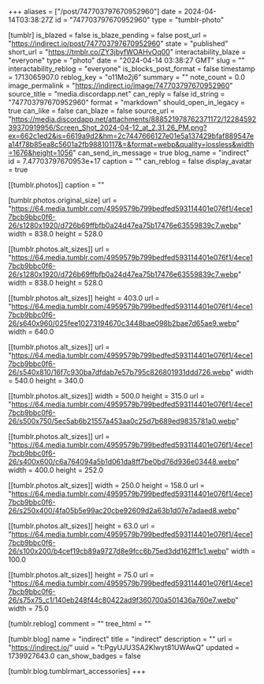 +++
aliases = ["/post/747703797670952960"]
date = 2024-04-14T03:38:27Z
id = "747703797670952960"
type = "tumblr-photo"

[tumblr]
is_blazed = false
is_blaze_pending = false
post_url = "https://indirect.io/post/747703797670952960"
state = "published"
short_url = "https://tmblr.co/ZY3jbyfWOAHvOq00"
interactability_blaze = "everyone"
type = "photo"
date = "2024-04-14 03:38:27 GMT"
slug = ""
interactability_reblog = "everyone"
is_blocks_post_format = false
timestamp = 1713065907.0
reblog_key = "o11Mo2j6"
summary = ""
note_count = 0.0
image_permalink = "https://indirect.io/image/747703797670952960"
source_title = "media.discordapp.net"
can_reply = false
id_string = "747703797670952960"
format = "markdown"
should_open_in_legacy = true
can_like = false
can_blaze = false
source_url = "https://media.discordapp.net/attachments/888521978762371172/1228459239370919956/Screen_Shot_2024-04-12_at_2.31.26_PM.png?ex=662c1ed2&is=6619a9d2&hm=2c7447666127e01e5a137429bfaf889547ea14f78b85ea8c5601a2fb98810117&=&format=webp&quality=lossless&width=1676&height=1056"
can_send_in_message = true
blog_name = "indirect"
id = 7.47703797670953e+17
caption = ""
can_reblog = false
display_avatar = true

[[tumblr.photos]]
caption = ""

[tumblr.photos.original_size]
url = "https://64.media.tumblr.com/4959579b799bedfed593114401e076f1/4ece17bcb9bbc0f6-26/s1280x1920/d726b69ffbfb0a24d47ea75b17476e63559839c7.webp"
width = 838.0
height = 528.0

[[tumblr.photos.alt_sizes]]
url = "https://64.media.tumblr.com/4959579b799bedfed593114401e076f1/4ece17bcb9bbc0f6-26/s1280x1920/d726b69ffbfb0a24d47ea75b17476e63559839c7.webp"
width = 838.0
height = 528.0

[[tumblr.photos.alt_sizes]]
height = 403.0
url = "https://64.media.tumblr.com/4959579b799bedfed593114401e076f1/4ece17bcb9bbc0f6-26/s640x960/025fee10273194670c3448bae098b2bae7d65ae9.webp"
width = 640.0

[[tumblr.photos.alt_sizes]]
url = "https://64.media.tumblr.com/4959579b799bedfed593114401e076f1/4ece17bcb9bbc0f6-26/s540x810/16f7c930ba7dfdab7e57b795c826801931ddd726.webp"
width = 540.0
height = 340.0

[[tumblr.photos.alt_sizes]]
width = 500.0
height = 315.0
url = "https://64.media.tumblr.com/4959579b799bedfed593114401e076f1/4ece17bcb9bbc0f6-26/s500x750/5ec5ab6b21557a453aa0c25d7b689ed9835781a0.webp"

[[tumblr.photos.alt_sizes]]
url = "https://64.media.tumblr.com/4959579b799bedfed593114401e076f1/4ece17bcb9bbc0f6-26/s400x600/c6a764094a5b1d061da8ff7be0bd76d936e03448.webp"
width = 400.0
height = 252.0

[[tumblr.photos.alt_sizes]]
width = 250.0
height = 158.0
url = "https://64.media.tumblr.com/4959579b799bedfed593114401e076f1/4ece17bcb9bbc0f6-26/s250x400/4fa05b5e99ac20cbe92609d2a63b1d07e7adaed8.webp"

[[tumblr.photos.alt_sizes]]
height = 63.0
url = "https://64.media.tumblr.com/4959579b799bedfed593114401e076f1/4ece17bcb9bbc0f6-26/s100x200/b4cef19cb89a9727d8e9fcc6b75ed3dd162ff1c1.webp"
width = 100.0

[[tumblr.photos.alt_sizes]]
height = 75.0
url = "https://64.media.tumblr.com/4959579b799bedfed593114401e076f1/4ece17bcb9bbc0f6-26/s75x75_c1/140eb248f44c80422ad9f360700a501436a760e7.webp"
width = 75.0

[tumblr.reblog]
comment = ""
tree_html = ""

[tumblr.blog]
name = "indirect"
title = "indirect"
description = ""
url = "https://indirect.io/"
uuid = "t:PgyUJU3SA2Klwyt81UWAwQ"
updated = 1739927643.0
can_show_badges = false

[tumblr.blog.tumblrmart_accessories]
+++
